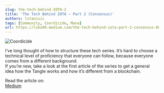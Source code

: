 ```yaml
---
slug: the-tech-behind-IOTA-2
title: 'The Tech Behind IOTA — Part 2 (Consensus)'
authors: lstanisic
tags: [Community, Coordicide, Mana]
url: https://luka99.medium.com/the-tech-behind-iota-part-2-consensus-88c74917b993
---
```


![Coordicide](https://miro.medium.com/max/1400/1*9DcgQ-EnPojAQADRUsi8Rg.png)

I’ve long thought of how to structure these tech series. It’s hard to choose a technical level of proficiency that everyone can follow, because everyone comes from a different background.  
If you’re new, take a look at the first article of the series to get a general idea how the Tangle works and how it’s different from a blockchain.

Read the article on:  
[Medium](https://luka99.medium.com/the-tech-behind-iota-part-2-consensus-88c74917b993)
